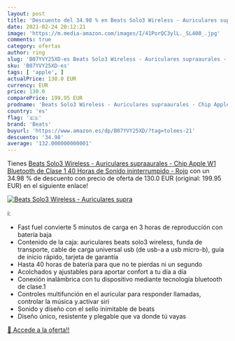 ```yaml
---
layout: post
title: 'Descuento del 34.98 % en Beats Solo3 Wireless - Auriculares supra'
date: 2021-02-24 20:12:21
image: 'https://m.media-amazon.com/images/I/41PorQC3ylL._SL400_.jpg'
comments: true
category: ofertas
author: ring
slug: 'B07YVY25XD-es Beats Solo3 Wireless - Auriculares supraaurales - Chip...'
sku: 'B07YVY25XD-es'
tags: [ 'apple', ]
actualPrice: 130.0 EUR
currency: EUR
price: 130.0
comparePrice: 199.95 EUR
prodname: 'Beats Solo3 Wireless - Auriculares supraaurales - Chip Apple W1  Bluetooth de Clase 1  40 Horas de Sonido ininterrumpido - Rojo'
country: 'es'
flag: '🇪🇸'
brand: 'Beats'
buyurl: 'https://www.amazon.es/dp/B07YVY25XD/?tag=tolees-21'
descuento: '34.98'
average: '132.000000000001'
---
```


Tienes [Beats Solo3 Wireless - Auriculares supraaurales - Chip Apple W1  Bluetooth de Clase 1  40 Horas de Sonido ininterrumpido - Rojo](https://www.amazon.es/dp/B07YVY25XD/?tag=tolees-21) con un 34.98 % de descuento con precio de oferta de 130.0 EUR (original: 199.95 EUR) en el siguiente enlace!

[![Beats Solo3 Wireless - Auriculares supra](https://m.media-amazon.com/images/I/41PorQC3ylL._SL400_.jpg)](https://www.amazon.es/dp/B07YVY25XD/?tag=tolees-21)

ℹ️:

- Fast fuel convierte 5 minutos de carga en 3 horas de reproducción con batería baja
- Contenido de la caja: auriculares beats solo3 wireless, funda de transporte, cable de carga universal usb (de usb-a a usb micro-b), guía de inicio rápido, tarjeta de garantía
- Hasta 40 horas de batería para que no te pierdas ni un segundo
- Acolchados y ajustables para aportar confort a tu día a día
- Conexión inalámbrica con tu dispositivo mediante tecnología bluetooth de clase.1
- Controles multifunción en el auricular para responder llamadas, controlar la música y.activar siri
- Sonido y diseño con el sello inimitable de beats
- Diseño único, resistente y plegable que va donde tú vayas

[🛒 Accede a la oferta!!](https://www.amazon.es/dp/B07YVY25XD/?tag=tolees-21)
